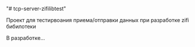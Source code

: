"# tcp-server-zifilibtest"

Проект для тестирвоания приема/отправки данных при разработке zifi бибилотеки

В разработке...
